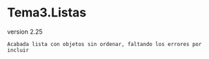 # Tema3.Listas
version 2.25

    Acabada lista con objetos sin ordenar, faltando los errores por incluir
    
